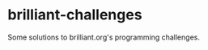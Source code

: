 brilliant-challenges
====================

Some solutions to brilliant.org's programming challenges.
